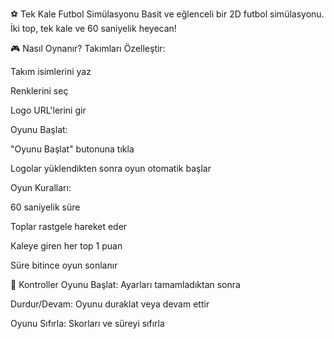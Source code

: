 ⚽ Tek Kale Futbol Simülasyonu
Basit ve eğlenceli bir 2D futbol simülasyonu. İki top, tek kale ve 60 saniyelik heyecan!

🎮 Nasıl Oynanır?
Takımları Özelleştir:

Takım isimlerini yaz

Renklerini seç

Logo URL'lerini gir

Oyunu Başlat:

"Oyunu Başlat" butonuna tıkla

Logolar yüklendikten sonra oyun otomatik başlar

Oyun Kuralları:

60 saniyelik süre

Toplar rastgele hareket eder

Kaleye giren her top 1 puan

Süre bitince oyun sonlanır

🎯 Kontroller
Oyunu Başlat: Ayarları tamamladıktan sonra

Durdur/Devam: Oyunu duraklat veya devam ettir

Oyunu Sıfırla: Skorları ve süreyi sıfırla
